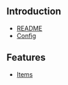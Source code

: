 ## Introduction
* [README](README.md)
* [Config](CONFIG.md)

## Features
* [Items](features/ITEMS.md)